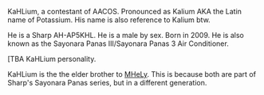 KaHLium, a contestant of AACOS. Pronounced as Kalium AKA the Latin name of Potassium. His name is also reference to Kalium btw.

He is a Sharp AH-AP5KHL. He is a male by sex. Born in 2009. He is also known as the Sayonara Panas III/Sayonara Panas 3 Air Conditioner.

[TBA KaHLium personality.

KaHLium is the the elder brother to [MHeLy](#MHeLy). This is because both are part of Sharp's Sayonara Panas series, but in a different generation.